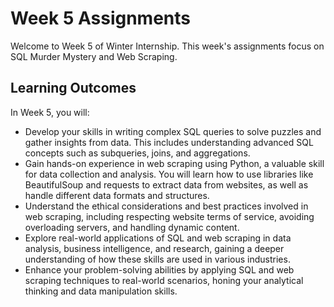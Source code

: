 # Week 5 Assignments

Welcome to Week 5 of Winter Internship. This week's assignments focus on SQL Murder Mystery and Web Scraping.

## Learning Outcomes
In Week 5, you will:
- Develop your skills in writing complex SQL queries to solve puzzles and gather insights from data. This includes understanding advanced SQL concepts such as subqueries, joins, and aggregations.
- Gain hands-on experience in web scraping using Python, a valuable skill for data collection and analysis. You will learn how to use libraries like BeautifulSoup and requests to extract data from websites, as well as handle different data formats and structures.
- Understand the ethical considerations and best practices involved in web scraping, including respecting website terms of service, avoiding overloading servers, and handling dynamic content.
- Explore real-world applications of SQL and web scraping in data analysis, business intelligence, and research, gaining a deeper understanding of how these skills are used in various industries.
- Enhance your problem-solving abilities by applying SQL and web scraping techniques to real-world scenarios, honing your analytical thinking and data manipulation skills.
